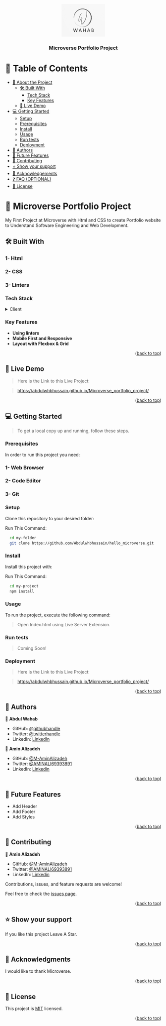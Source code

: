 <a name="readme-top"></a>

<!--
HOW TO USE:
This is an example of how you may give instructions on setting up your project locally.

Modify this file to match your project and remove sections that don't apply.

REQUIRED SECTIONS:
- Table of Contents
- About the Project
  - Built With
  - Live Demo
- Getting Started
- Authors
- Future Features
- Contributing
- Show your support
- Acknowledgements
- License

OPTIONAL SECTIONS:
- FAQ

After you're finished please remove all the comments and instructions!
-->

<div align="center">
  <!-- You are encouraged to replace this logo with your own! Otherwise you can also remove it. -->
  <img src="wahab_icon.jpeg" alt="logo" width="140"  height="auto" />
  <br/>

  <h3><b>Microverse Portfolio Project</b></h3>

</div>

<!-- TABLE OF CONTENTS -->

# 📗 Table of Contents

- [📖 About the Project](#about-project)
  - [🛠 Built With](#built-with)
    - [Tech Stack](#tech-stack)
    - [Key Features](#key-features)
  - [🚀 Live Demo](#live-demo)
- [💻 Getting Started](#getting-started)
  - [Setup](#setup)
  - [Prerequisites](#prerequisites)
  - [Install](#install)
  - [Usage](#usage)
  - [Run tests](#run-tests)
  - [Deployment](#triangular_flag_on_post-deployment)
- [👥 Authors](#authors)
- [🔭 Future Features](#future-features)
- [🤝 Contributing](#contributing)
- [⭐️ Show your support](#support)
- [🙏 Acknowledgements](#acknowledgements)
- [❓ FAQ (OPTIONAL)](#faq)
- [📝 License](#license)

<!-- PROJECT DESCRIPTION -->

# 📖 Microverse Portfolio Project <a name="about-project"></a>

My First Project at Microverse with Html and CSS to create Portfolio website to Understand Software Engineering and Web Development.

## 🛠 Built With <a name="built-with"></a>

### 1- Html
### 2- CSS
### 3- Linters

### Tech Stack <a name="tech-stack"></a>


<details>
  <summary>Client</summary>
  <ul>
    <li><a>Html</a></li>
    <li><a>Css</a></li>
  </ul>
</details>



<!-- Features -->

### Key Features <a name="key-features"></a>

- **Using linters**
- **Mobile First and Responsive**
- **Layout with Flexbox & Grid**

<p align="right">(<a href="#readme-top">back to top</a>)</p>

<!-- LIVE DEMO -->

## 🚀 Live Demo <a name="live-demo"></a>

> Here is the Link to this Live Project:

> https://abdulwhbhussain.github.io/Microverse_portfolio_project/

<p align="right">(<a href="#readme-top">back to top</a>)</p>

<!-- GETTING STARTED -->

## 💻 Getting Started <a name="getting-started"></a>



> To get a local copy up and running, follow these steps.

### Prerequisites

In order to run this project you need:

### 1- Web Browser
### 2- Code Editor
### 3- Git



### Setup

Clone this repository to your desired folder:

Run This Command:



```sh
  cd my-folder
  git clone https://github.com/Abdulwhbhussain/hello_microverse.git
```


### Install

Install this project with:

Run This Command:

```sh
  cd my-project
  npm install
```


### Usage

To run the project, execute the following command:

> Open Index.html using Live Server Extension.
### Run tests

> Coming Soon!

### Deployment

> Here is the Link to this Live Project:

> https://abdulwhbhussain.github.io/Microverse_portfolio_project/

<p align="right">(<a href="#readme-top">back to top</a>)</p>

<!-- AUTHORS -->

## 👥 Authors <a name="authors"></a>

👤 **Abdul Wahab**

- GitHub: [@githubhandle](https://github.com/Abdulwhbhussain)
- Twitter: [@twitterhandle](https://twitter.com/AbdulWhbHussain)
- LinkedIn: [LinkedIn](https://www.linkedin.com/in/abdulwhbhussain)

👤 **Amin Alizadeh**

- GitHub: [@M-AminAlizadeh](https://github.com/M-AminAlizadeh)
- Twitter: [@AMINALI69393891](https://twitter.com/AMINALI69393891)
- LinkedIn: [Linkedin](https://www.linkedin.com/in/m-amin-alizadeh-60a20b1b0/)

<p align="right">(<a href="#readme-top">back to top</a>)</p>

<!-- FUTURE FEATURES -->

## 🔭 Future Features <a name="future-features"></a>

- Add Header
- Add Footer
- Add Styles

<p align="right">(<a href="#readme-top">back to top</a>)</p>

<!-- CONTRIBUTING -->

## 🤝 Contributing <a name="contributing"></a>

👤 **Amin Alizadeh**

- GitHub: [@M-AminAlizadeh](https://github.com/M-AminAlizadeh)
- Twitter: [@AMINALI69393891](https://twitter.com/AMINALI69393891)
- LinkedIn: [Linkedin](https://www.linkedin.com/in/m-amin-alizadeh-60a20b1b0/)

Contributions, issues, and feature requests are welcome!

Feel free to check the [issues page](../../issues/).

<p align="right">(<a href="#readme-top">back to top</a>)</p>

<!-- SUPPORT -->

## ⭐️ Show your support <a name="support"></a>

If you like this project Leave A Star.

<p align="right">(<a href="#readme-top">back to top</a>)</p>

<!-- ACKNOWLEDGEMENTS -->

## 🙏 Acknowledgments <a name="acknowledgements"></a>

I would like to thank Microverse.

<p align="right">(<a href="#readme-top">back to top</a>)</p>

<!-- LICENSE -->

## 📝 License <a name="license"></a>

This project is [MIT](./LICENSE) licensed.

<p align="right">(<a href="#readme-top">back to top</a>)</p>

